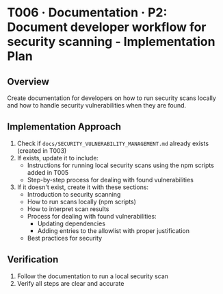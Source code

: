 # T006 · Documentation · P2: Document developer workflow for security scanning - Implementation Plan

## Overview

Create documentation for developers on how to run security scans locally and how to handle security vulnerabilities when they are found.

## Implementation Approach

1. Check if `docs/SECURITY_VULNERABILITY_MANAGEMENT.md` already exists (created in T003)
2. If exists, update it to include:
   - Instructions for running local security scans using the npm scripts added in T005
   - Step-by-step process for dealing with found vulnerabilities
3. If it doesn't exist, create it with these sections:
   - Introduction to security scanning
   - How to run scans locally (npm scripts)
   - How to interpret scan results
   - Process for dealing with found vulnerabilities:
     - Updating dependencies
     - Adding entries to the allowlist with proper justification
   - Best practices for security

## Verification

1. Follow the documentation to run a local security scan
2. Verify all steps are clear and accurate
